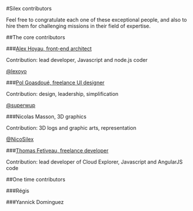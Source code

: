 #Silex contributors

Feel free to congratulate each one of these exceptional people, and also to hire them for challenging missions in their field of expertise.

##The core contributors

###[Alex Hoyau, front-end architect](http://lexoyo.me)

Contribution: lead developer, Javascript and node.js coder

[@lexoyo](https://twitter.com/lexoyo)

###[Pol Goasdoué, freelance UI designer](http://superwup.me)

Contribution: design, leadership, simplification

[@superwup](https://twitter.com/superwup)

###Nicolas Masson, 3D graphics

Contribution: 3D logs and graphic arts, representation

[@NicoSilex‎](https://twitter.com/NicoSilex‎)

###[Thomas Fetiveau, freelance developer](http://www.tokom.fr/)

Contribution: lead developer of Cloud Explorer, Javascript and AngularJS code

##One time contributors

###Régis

###Yannick Dominguez
